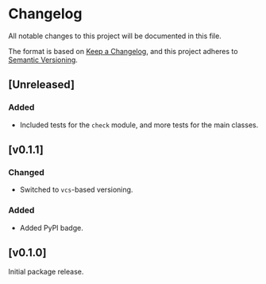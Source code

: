 # Changelog

All notable changes to this project will be documented in this file.

The format is based on [Keep a Changelog][],
and this project adheres to [Semantic Versioning][].

[keep a changelog]: https://keepachangelog.com/en/1.0.0/
[semantic versioning]: https://semver.org/spec/v2.0.0.html

## [Unreleased]

### Added
- Included tests for the `check` module, and more tests for the main classes.

## [v0.1.1]

### Changed
- Switched to `vcs`-based versioning.

### Added
- Added PyPI badge.

## [v0.1.0]
Initial package release.
